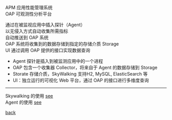 APM 应用性能管理系统  
OAP 可观测性分析平台  

通过在被监视应用中插入探针（Agent）  
以无侵入方式自动收集所需指标  
自动推送到 OAP 系统  
OAP 系统将收集到的数据存储到指定的存储介质 Storage  
UI 通过调用 OAP 提供的接口实现数据查询  

- Agent 探针是插入到被监测应用中的一个进程  
- OAP 包含一个收集器 Collector，将来自于 Agent 的数据存储到 Storage  
- Storate 存储介质，SkyWalking 支持H2, MySQL, ElasticSearch 等  
- UI：独立运行的可视化 Web 平台，通过 OAP 的接口进行多维度查询  

---

Skywalking 的使用 [see](11/1.md)  
Agent 的使用 [see](11/2.md)  

[back](../15.md)  